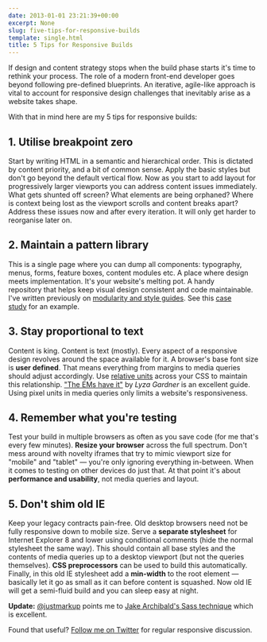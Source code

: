 ```yaml
---
date: 2013-01-01 23:21:39+00:00
excerpt: None
slug: five-tips-for-responsive-builds
template: single.html
title: 5 Tips for Responsive Builds
---
```


If design and content strategy stops when the build phase starts it's time to rethink your process. The role of a modern front-end developer goes beyond following pre-defined blueprints. An iterative, agile-like approach is vital to account for responsive design challenges that inevitably arise as a website takes shape.

With that in mind here are my 5 tips for responsive builds:

## 1. Utilise breakpoint zero

Start by writing HTML in a semantic and hierarchical order. This is dictated by content priority, and a bit of common sense. Apply the basic styles but don't go beyond the default vertical flow. Now as you start to add layout for progressively larger viewports you can address content issues immediately. What gets shunted off screen? What elements are being orphaned? Where is context being lost as the viewport scrolls and content breaks apart? Address these issues now and after every iteration. It will only get harder to reorganise later on.

## 2. Maintain a pattern library

This is a single page where you can dump all components: typography, menus, forms, feature boxes, content modules etc. A place where design meets implementation. It's your website's melting pot. A handy repository that helps keep visual design consistent and code maintainable. I've written previously on [modularity and style guides](/2012/04/23/modularity-and-style-guides/). See this [case study](/2012/06/17/passenger-focus-responsive-web-design-case-study/) for an example.

## 3. Stay proportional to text

Content is king. Content is text (mostly). Every aspect of a responsive design revolves around the space available for it. A browser's base font size is **user defined**. That means everything from margins to media queries should adjust accordingly. Use [relative units](http://www.w3.org/TR/css3-values/#relative-lengths) across your CSS to maintain this relationship. ["The EMs have it"](http://blog.cloudfour.com/the-ems-have-it-proportional-media-queries-ftw/) by _Lyza Gardner_ is an excellent guide. Using pixel units in media queries only limits a website's responsiveness.

## 4. Remember what you're testing

Test your build in multiple browsers as often as you save code (for me that's every few minutes). **Resize your browser** across the full spectrum. Don't mess around with novelty iframes that try to mimic viewport size for "mobile" and "tablet" — you're only ignoring everything in-between. When it comes to testing on other devices do just that. At that point it's about **performance and usability**, not media queries and layout.


## 5. Don't shim old IE

Keep your legacy contracts pain-free. Old desktop browsers need not be fully responsive down to mobile size. Serve a **separate stylesheet** for Internet Explorer 8 and lower using conditional comments (hide the normal stylesheet the same way). This should contain all base styles and the contents of media queries up to a desktop viewport (but not the queries themselves). **CSS preprocessors** can be used to build this automatically. Finally, in this old IE stylesheet add a **min-width** to the root element — basically let it go as small as it can before content is squashed. Now old IE will get a semi-fluid build and you can sleep easy at night.

**Update:** [@justmarkup](https://twitter.com/justmarkup/status/286441851190398976) points me to [Jake Archibald's Sass technique](http://jakearchibald.github.com/sass-ie/) which is excellent.

Found that useful? [Follow me on Twitter](http://twitter.com/dbushell) for regular responsive discussion.
